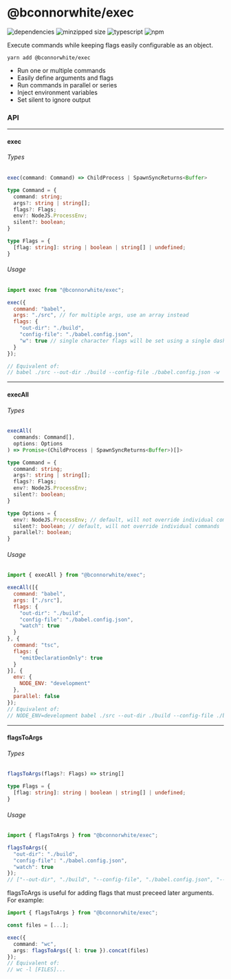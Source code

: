 # @bconnorwhite/exec
![dependencies](https://img.shields.io/david/bconnorwhite/exec)
![minzipped size](https://img.shields.io/bundlephobia/minzip/@bconnorwhite/exec)
![typescript](https://img.shields.io/github/languages/top/bconnorwhite/exec)
![npm](https://img.shields.io/npm/v/@bconnorwhite/exec)

Execute commands while keeping flags easily configurable as an object.

```
yarn add @bconnorwhite/exec
```

- Run one or multiple commands
- Easily define arguments and flags
- Run commands in parallel or series
- Inject environment variables
- Set silent to ignore output

### API
---
#### exec
###### Types
```ts
exec(command: Command) => ChildProcess | SpawnSyncReturns<Buffer>

type Command = {
  command: string;
  args?: string | string[];
  flags?: Flags;
  env?: NodeJS.ProcessEnv;
  silent?: boolean;
}

type Flags = {
  [flag: string]: string | boolean | string[] | undefined;
}
```
###### Usage
```js
import exec from "@bconnorwhite/exec";

exec({
  command: "babel",
  args: "./src", // for multiple args, use an array instead
  flags: {
    "out-dir": "./build",
    "config-file": "./babel.config.json",
    "w": true // single character flags will be set using a single dash
  }
});

// Equivalent of:
// babel ./src --out-dir ./build --config-file ./babel.config.json -w
```

---

#### execAll
###### Types
```ts
execAll(
  commands: Command[],
  options: Options
) => Promise<(ChildProcess | SpawnSyncReturns<Buffer>)[]>

type Command = {
  command: string;
  args?: string | string[];
  flags?: Flags;
  env?: NodeJS.ProcessEnv;
  silent?: boolean;
}

type Options = {
  env?: NodeJS.ProcessEnv; // default, will not override individual commands
  silent?: boolean; // default, will not override individual commands
  parallel?: boolean;
}
```
###### Usage
```js
import { execAll } from "@bconnorwhite/exec";

execAll([{
  command: "babel",
  args: ["./src"],
  flags: {
    "out-dir": "./build",
    "config-file": "./babel.config.json",
    "watch": true
  }
}, {
  command: "tsc",
  flags: {
    "emitDeclarationOnly": true
  }
}], {
  env: {
    NODE_ENV: "development"
  },
  parallel: false
});
// Equivalent of:
// NODE_ENV=development babel ./src --out-dir ./build --config-file ./babel.config.json --watch && tsc --emitDeclarationOnly
```

---

#### flagsToArgs

###### Types
```ts
flagsToArgs(flags?: Flags) => string[]

type Flags = {
  [flag: string]: string | boolean | string[] | undefined;
}
```
###### Usage
```js
import { flagsToArgs } from "@bconnorwhite/exec";

flagsToArgs({
  "out-dir": "./build",
  "config-file": "./babel.config.json",
  "watch": true
});
// ["--out-dir", "./build", "--config-file", "./babel.config.json", "--watch"]
```

flagsToArgs is useful for adding flags that must preceed later arguments. For example:

```ts
import { flagsToArgs } from "@bconnorwhite/exec";

const files = [...];

exec({
  command: "wc",
  args: flagsToArgs({ l: true }).concat(files)
});
// Equivalent of:
// wc -l [FILES]...
```
